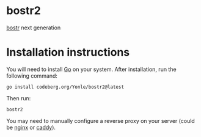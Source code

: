 # bostr2
[bostr](https://codeberg.org/Yonle/bostr) next generation

# Installation instructions
You will need to install [Go](https://go.dev) on your system. After installation, run the following command:
```
go install codeberg.org/Yonle/bostr2@latest
```

Then run:
```
bostr2
```

You may need to manually configure a reverse proxy on your server (could be [nginx](https://nginx.org) or [caddy](https://caddyserver.com)).
